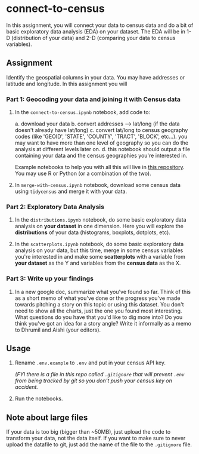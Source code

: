 # connect-to-census

In this assignment, you will connect your data to census data and do a bit of basic exploratory data analysis (EDA) on your dataset. The EDA will be in 1-D (distribution of your data) and 2-D (comparing your data to census variables).

## Assignment

Identify the geospatial columns in your data. You may have addresses or latitude and longitude. In this assignment you will 

### Part 1: Geocoding your data and joining it with Census data

1. In the `connect-to-census.ipynb` notebook, add code to:

    a. download your data
    b. convert addresses --> lat/long (if the data doesn't already have lat/long)
    c. convert lat/long to census geography codes (like 'GEOID', 'STATE', 'COUNTY', 'TRACT', 'BLOCK', etc...). you may want to have more than one level of geography so you can do the analysis at different levels later on.
    d. this notebook should output a file containing your data and the census geographies you're interested in.

    Example notebooks to help you with all this will live in [this repository](https://github.com/data4news/census-examples). You may use R or Python (or a combination of the two).


2. In `merge-with-census.ipynb` notebook, download some census data using `tidycensus` and merge it with your data.

### Part 2: Exploratory Data Analysis

1. In the `distributions.ipynb` notebook, do some basic exploratory data analysis on **your dataset** in one dimension. Here you will explore the **distributions** of your data (histograms, boxplots, dotplots, etc).

2. In the `scatterplots.ipynb` notebook, do some basic exploratory data analysis on your data, but this time, merge in some census variables you're interested in and make some **scatterplots** with a variable from **your dataset** as the Y and variables from the **census data** as the X. 

### Part 3: Write up your findings

1. In a new google doc, summarize what you've found so far. Think of this as a short memo of what you've done or the progress you've made towards pitching a story on this topic or using this dataset. You don't need to show all the charts, just the one you found most interesting. What questions do you have that you'd like to dig more into? Do you think you've got an idea for a story angle? Write it informally as a memo to Dhrumil and Aishi (your editors). 

## Usage

1. Rename `.env.example` to `.env` and put in your census API key. 
   
    _(FYI there is a file in this repo called `.gitignore` that will prevent `.env` from being tracked by git so you don't push your census key on accident._

2. Run the notebooks.

## Note about large files

If your data is too big (bigger than ~50MB), just upload the code to transform your data, not the data itself. If you want to make sure to never upload the datafile to git, just add the name of the file to the `.gitignore` file.